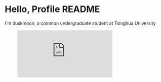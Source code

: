 # Hello, Profile README

I'm duskmoon, a common undergraduate student at Tsinghua University

<figure><embed src="https://wakatime.com/share/@e5e2fe14-c216-4845-b472-4e35b91b3b08/eb0cd088-3a98-424c-b15d-c41465206309.svg"></embed></figure>
